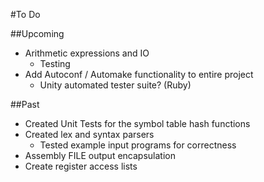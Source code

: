 #To Do

##Upcoming
* Arithmetic expressions and IO
	* Testing
* Add Autoconf / Automake functionality to entire project
	* Unity automated tester suite? (Ruby)

##Past
* Created Unit Tests for the symbol table hash functions
* Created lex and syntax parsers
	* Tested example input programs for correctness
* Assembly FILE output encapsulation
* Create register access lists
